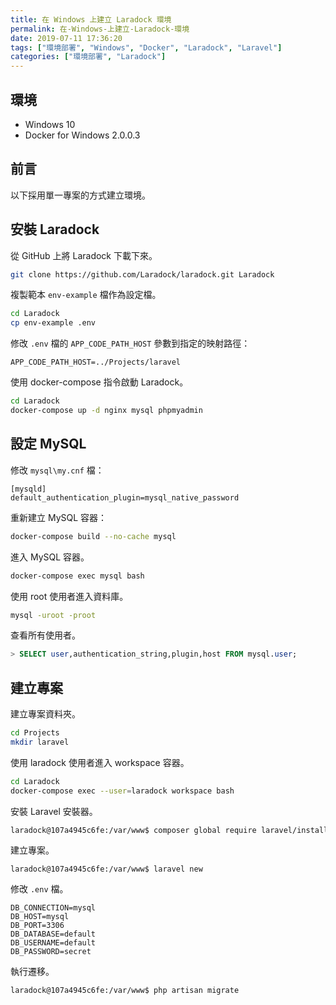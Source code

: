 ```yaml
---
title: 在 Windows 上建立 Laradock 環境
permalink: 在-Windows-上建立-Laradock-環境
date: 2019-07-11 17:36:20
tags: ["環境部署", "Windows", "Docker", "Laradock", "Laravel"]
categories: ["環境部署", "Laradock"]
---
```


## 環境

- Windows 10
- Docker for Windows 2.0.0.3

## 前言

以下採用單一專案的方式建立環境。

## 安裝 Laradock

從 GitHub 上將 Laradock 下載下來。

```BASH
git clone https://github.com/Laradock/laradock.git Laradock
```

複製範本 `env-example` 檔作為設定檔。

```BASH
cd Laradock
cp env-example .env
```

修改 `.env` 檔的 `APP_CODE_PATH_HOST` 參數到指定的映射路徑：

```ENV
APP_CODE_PATH_HOST=../Projects/laravel
```

使用 docker-compose 指令啟動 Laradock。

```BASH
cd Laradock
docker-compose up -d nginx mysql phpmyadmin
```

## 設定 MySQL

修改 `mysql\my.cnf` 檔：

```CNF
[mysqld]
default_authentication_plugin=mysql_native_password
```

重新建立 MySQL 容器：

```BASH
docker-compose build --no-cache mysql
```

進入 MySQL 容器。

```BASH
docker-compose exec mysql bash
```

使用 root 使用者進入資料庫。

```BASH
mysql -uroot -proot
```

查看所有使用者。

```SQL
> SELECT user,authentication_string,plugin,host FROM mysql.user;
```

## 建立專案

建立專案資料夾。

```BASH
cd Projects
mkdir laravel
```

使用 laradock 使用者進入 workspace 容器。

```BASH
cd Laradock
docker-compose exec --user=laradock workspace bash
```

安裝 Laravel 安裝器。

```BASH
laradock@107a4945c6fe:/var/www$ composer global require laravel/installer
```

建立專案。

```ENV
laradock@107a4945c6fe:/var/www$ laravel new
```

修改 `.env` 檔。

```ENV
DB_CONNECTION=mysql
DB_HOST=mysql
DB_PORT=3306
DB_DATABASE=default
DB_USERNAME=default
DB_PASSWORD=secret
```

執行遷移。

```BASH
laradock@107a4945c6fe:/var/www$ php artisan migrate
```
